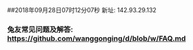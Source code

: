 ##2018年09月28日07时12分07秒 新址: 142.93.29.132
### 兔友常见问题及解答: https://github.com/wanggonging/d/blob/w/FAQ.md
